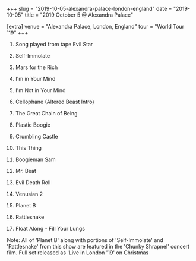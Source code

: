 +++
slug = "2019-10-05-alexandra-palace-london-england"
date = "2019-10-05"
title = "2019 October 5 @ Alexandra Palace"

[extra]
venue = "Alexandra Palace, London, England"
tour = "World Tour `19"
+++


 1. Song played from tape
    Evil Star

 2. Self-Immolate

 3. Mars for the Rich

 4. I'm in Your Mind

 5. I'm Not in Your Mind

 6. Cellophane
    (Altered Beast Intro)

 7. The Great Chain of Being

 8. Plastic Boogie

 9. Crumbling Castle

10. This Thing

11. Boogieman Sam

12. Mr. Beat

13. Evil Death Roll

14. Venusian 2

15. Planet B

16. Rattlesnake

17. Float Along - Fill Your Lungs


Note: All of 'Planet B' along with portions of 'Self-Immolate' and
'Rattlesnake' from this show are featured in the 'Chunky Shrapnel'
concert film. Full set released as 'Live in London '19' on Christmas
